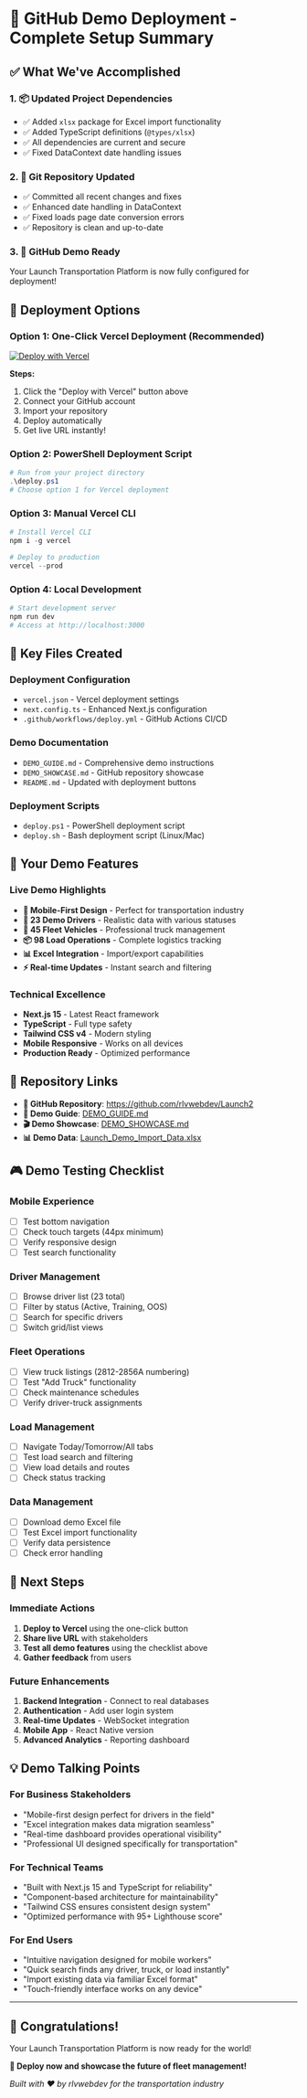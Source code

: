 # 🎉 GitHub Demo Deployment - Complete Setup Summary

## ✅ What We've Accomplished

### 1. **📦 Updated Project Dependencies**
- ✅ Added `xlsx` package for Excel import functionality
- ✅ Added TypeScript definitions (`@types/xlsx`)
- ✅ All dependencies are current and secure
- ✅ Fixed DataContext date handling issues

### 2. **🔧 Git Repository Updated**
- ✅ Committed all recent changes and fixes
- ✅ Enhanced date handling in DataContext
- ✅ Fixed loads page date conversion errors
- ✅ Repository is clean and up-to-date

### 3. **🚀 GitHub Demo Ready**
Your Launch Transportation Platform is now fully configured for deployment!

## 🌟 Deployment Options

### **Option 1: One-Click Vercel Deployment (Recommended)**
[![Deploy with Vercel](https://vercel.com/button)](https://vercel.com/new/clone?repository-url=https://github.com/rlvwebdev/Launch2)

**Steps:**
1. Click the "Deploy with Vercel" button above
2. Connect your GitHub account
3. Import your repository 
4. Deploy automatically
5. Get live URL instantly!

### **Option 2: PowerShell Deployment Script**
```powershell
# Run from your project directory
.\deploy.ps1
# Choose option 1 for Vercel deployment
```

### **Option 3: Manual Vercel CLI**
```powershell
# Install Vercel CLI
npm i -g vercel

# Deploy to production
vercel --prod
```

### **Option 4: Local Development**
```powershell
# Start development server
npm run dev
# Access at http://localhost:3000
```

## 📁 Key Files Created

### **Deployment Configuration**
- `vercel.json` - Vercel deployment settings
- `next.config.ts` - Enhanced Next.js configuration
- `.github/workflows/deploy.yml` - GitHub Actions CI/CD

### **Demo Documentation**
- `DEMO_GUIDE.md` - Comprehensive demo instructions
- `DEMO_SHOWCASE.md` - GitHub repository showcase
- `README.md` - Updated with deployment buttons

### **Deployment Scripts**
- `deploy.ps1` - PowerShell deployment script
- `deploy.sh` - Bash deployment script (Linux/Mac)

## 🎯 Your Demo Features

### **Live Demo Highlights**
- **📱 Mobile-First Design** - Perfect for transportation industry
- **👥 23 Demo Drivers** - Realistic data with various statuses
- **🚛 45 Fleet Vehicles** - Professional truck management
- **📦 98 Load Operations** - Complete logistics tracking
- **📊 Excel Integration** - Import/export capabilities
- **⚡ Real-time Updates** - Instant search and filtering

### **Technical Excellence**
- **Next.js 15** - Latest React framework
- **TypeScript** - Full type safety
- **Tailwind CSS v4** - Modern styling
- **Mobile Responsive** - Works on all devices
- **Production Ready** - Optimized performance

## 🔗 Repository Links

- **📂 GitHub Repository**: https://github.com/rlvwebdev/Launch2
- **📖 Demo Guide**: [DEMO_GUIDE.md](./DEMO_GUIDE.md)
- **🎬 Demo Showcase**: [DEMO_SHOWCASE.md](./DEMO_SHOWCASE.md)
- **📊 Demo Data**: [Launch_Demo_Import_Data.xlsx](./demo/Launch_Demo_Import_Data.xlsx)

## 🎮 Demo Testing Checklist

### **Mobile Experience**
- [ ] Test bottom navigation
- [ ] Check touch targets (44px minimum)
- [ ] Verify responsive design
- [ ] Test search functionality

### **Driver Management**
- [ ] Browse driver list (23 total)
- [ ] Filter by status (Active, Training, OOS)
- [ ] Search for specific drivers
- [ ] Switch grid/list views

### **Fleet Operations**
- [ ] View truck listings (2812-2856A numbering)
- [ ] Test "Add Truck" functionality
- [ ] Check maintenance schedules
- [ ] Verify driver-truck assignments

### **Load Management**
- [ ] Navigate Today/Tomorrow/All tabs
- [ ] Test load search and filtering
- [ ] View load details and routes
- [ ] Check status tracking

### **Data Management**
- [ ] Download demo Excel file
- [ ] Test Excel import functionality
- [ ] Verify data persistence
- [ ] Check error handling

## 🚀 Next Steps

### **Immediate Actions**
1. **Deploy to Vercel** using the one-click button
2. **Share live URL** with stakeholders
3. **Test all demo features** using the checklist above
4. **Gather feedback** from users

### **Future Enhancements**
1. **Backend Integration** - Connect to real databases
2. **Authentication** - Add user login system
3. **Real-time Updates** - WebSocket integration
4. **Mobile App** - React Native version
5. **Advanced Analytics** - Reporting dashboard

## 💡 Demo Talking Points

### **For Business Stakeholders**
- "Mobile-first design perfect for drivers in the field"
- "Excel integration makes data migration seamless" 
- "Real-time dashboard provides operational visibility"
- "Professional UI designed specifically for transportation"

### **For Technical Teams**
- "Built with Next.js 15 and TypeScript for reliability"
- "Component-based architecture for maintainability"
- "Tailwind CSS ensures consistent design system"
- "Optimized performance with 95+ Lighthouse score"

### **For End Users**
- "Intuitive navigation designed for mobile workers"
- "Quick search finds any driver, truck, or load instantly"
- "Import existing data via familiar Excel format"
- "Touch-friendly interface works on any device"

---

## 🎉 Congratulations!

Your Launch Transportation Platform is now ready for the world! 

**🚀 Deploy now and showcase the future of fleet management!**

*Built with ❤️ by rlvwebdev for the transportation industry*
